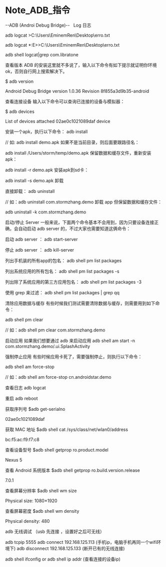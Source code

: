 # Note_ADB_指令



--ADB (Androi Debug Bridge)--
 
 Log 日志
 
adb logcat >C:\Users\EminemRen\Desktop\erro.txt


adb logcat *:E>>C:\Users\EminemRen\Desktop\erro.txt
 
 
adb shell
logcat|grep com.libratone


查看版本
ADB 的安装这里就不多说了，输入以下命令有如下提示就证明你环境ok，否则自行网上搜索解决下。

$ adb version

Android Debug Bridge version 1.0.36
Revision 8f855a3d9b35-android

查看连接设备
输入以下命令可以查询已连接的设备与模拟器：

$ adb devices

List of devices attached
02ae0c1021089daf       device

安装一个apk，执行以下命令：
adb install <apkfile>

// 如: adb install demo.apk
如果不是当前目录，则后面要跟路径名：

adb install /Users/storm/temp/demo.apk
保留数据和缓存文件，重新安装apk：

adb install -r demo.apk
安装apk到sd卡：

adb install -s demo.apk
卸载

直接卸载：
adb uninstall <package>

// 如：adb uninstall com.stormzhang.demo
卸载 app 但保留数据和缓存文件：

adb uninstall -k com.stormzhang.demo

启动/停止 Server
一般来说，下面两个命令基本不会用到，因为只要设备连接正确，会自动启动 adb server 的，不过大家也需要知道这俩命令：

启动 adb server ：
adb start-server

停止 adb server ：
adb kill-server

列出手机装的所有app的包名：
adb shell pm list packages

列出系统应用的所有包名：
adb shell pm list packages -s

列出除了系统应用的第三方应用包名：
adb shell pm list packages -3

使用 grep 来过滤：
adb shell pm list packages | grep qq

清除应用数据与缓存
有些时候我们测试需要清除数据与缓存，则需要用到如下命令：

adb shell pm clear <packagename>

// 如：adb shell pm clear com.stormzhang.demo

启动应用
如果我们想要通过 adb 来启动应用
adb shell am start -n com.stormzhang.demo/.ui.SplashActivity

强制停止应用
有些时候应用卡死了，需要强制停止，则执行以下命令：

adb shell am force-stop <packagename>

// 如：adb shell am force-stop cn.androidstar.demo

查看日志
adb logcat

重启
adb reboot

获取序列号
$adb get-serialno

02ae0c1021089daf

获取 MAC 地址
$adb shell  cat /sys/class/net/wlan0/address

bc:f5:ac:f9:f7:c8

查看设备型号
$adb shell getprop ro.product.model

Nexus 5

查看 Android 系统版本
$adb shell getprop ro.build.version.release

7.0.1

查看屏幕分辨率
$adb shell wm size

Physical size: 1080×1920

查看屏幕密度
$adb shell wm density

Physical density: 480

 
adb 无线调试 （usb 先连接 ，设置好之后可无线）
 
adb tcpip 5555
adb connect 192.168.125.113 (手机ip，电脑手机再同一个wifi环境下)
adb disconnect 192.168.125.133 (断开已有的无线连接)

adb shell ifconfig or adb shell ip addr (查看连接的设备ip)
